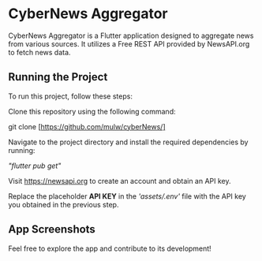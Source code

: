 # CyberNews Aggregator

CyberNews Aggregator is a Flutter application designed to aggregate news from various sources. It utilizes a Free REST API provided by NewsAPI.org to fetch news data.

## Running the Project
To run this project, follow these steps:

Clone this repository using the following command:

 git clone [https://github.com/mulw/cyberNews/]

Navigate to the project directory and install the required dependencies by running:

*"flutter pub get"*

Visit https://newsapi.org to create an account and obtain an API key.

Replace the placeholder **API KEY** in the *'assets/.env'* file with the API key you obtained in the previous step.

## App Screenshots


Feel free to explore the app and contribute to its development!






